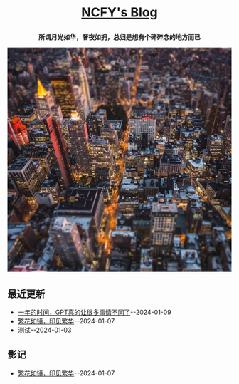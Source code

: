**<p align="center">[NCFY's Blog](https://blog.nowingcanfly.com)</p>**
====

**<p align="center">所谓月光如华，奢夜如拥，总归是想有个碎碎念的地方而已</p>**
[![](https://github.com/nowingcanfly/blog/blob/main/img/depositphotos_228519556-stock-photo-top-view-new-york-city.jpg)](https://blog.nowingcanfly.com)

<!-- ## 联系方式
- Twitter：[@super_leeyom](https://twitter.com/super_leeyom)
- Telegram：[@super_leeyom](https://t.me/super_leeyom)
- Email：[leeyomwang@163.com](mailto:leeyomwang@163.com)
- Blog：[https://blog.leeyom.top](https://blog.leeyom.top)
- RSS：[RSS Feed](https://raw.githubusercontent.com/nowingcanfly/blog/master/feed.xml) -->

## 最近更新
- [一年的时间，GPT真的让很多事情不同了](https://github.com/nowingcanfly/blog/issues/3)--2024-01-09
- [繁花如镜，印见繁华](https://github.com/nowingcanfly/blog/issues/2)--2024-01-07
- [测试](https://github.com/nowingcanfly/blog/issues/1)--2024-01-03
## 影记
- [繁花如镜，印见繁华](https://github.com/nowingcanfly/blog/issues/2)--2024-01-07
